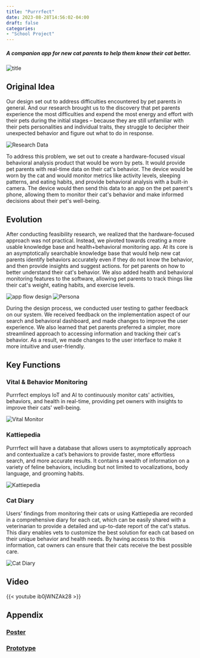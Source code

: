 ```yaml
---
title: "Purrrfect"
date: 2023-08-28T14:56:02-04:00
draft: false
categories:
- "School Project"
---
```

##### A companion app for new cat parents to help them know their cat better.
![title](img/articles/purrrfect/p-1.png)
## Original Idea
Our design set out to address difficulties encountered by pet parents in general. And our research brought us to the discovery that pet parents experience the most difficulties and expend the most energy and effort with their pets during the initial stages –  because they are still unfamiliar with their pets personalities and individual traits, they struggle to decipher their unexpected behavior and figure out what to do in response.


![Research Data](img/articles/purrrfect/p-2.png)


To address this problem, we set out to create a hardware-focused visual behavioral analysis product that would be worn by pets. It would provide pet parents with real-time data on their cat's behavior. The device would be worn by the cat and would monitor metrics like activity levels, sleeping patterns, and eating habits, and provide behavioral analysis with a built-in camera. The device would then send this data to an app on the pet parent's phone, allowing them to monitor their cat's behavior and make informed decisions about their pet's well-being.


## Evolution
After conducting feasibility research, we realized that the hardware-focused approach was not practical. Instead, we pivoted towards creating a more usable knowledge base and health+behavioral monitoring app. At its core is an asymptotically searchable knowledge base that would help new cat parents identify behaviors accurately even if they do not know the behavior, and then provide insights and suggest actions. for pet parents on how to better understand their cat's behavior. We also added health and behavioral monitoring features to the software, allowing pet parents to track things like their cat's weight, eating habits, and exercise levels.


![app flow design](img/articles/purrrfect/p-3.png)
![Persona](img/articles/purrrfect/p-4.png)



During the design process, we conducted user testing to gather feedback on our system. We received feedback on the implementation aspect of our search and behavioral dashboard, and made changes to improve the user experience. We also learned that pet parents preferred a simpler, more streamlined approach to accessing information and tracking their cat's behavior. As a result, we made changes to the user interface to make it more intuitive and user-friendly.

## Key Functions
### Vital & Behavior Monitoring
Purrrfect employs IoT and AI to continuously monitor cats' activities, behaviors, and health in real-time, providing pet owners with insights to improve their cats' well-being.


![Vital Monitor](img/articles/purrrfect/p-5.png)


### Kattiepedia 
Purrrfect will have a database that allows users to asymptotically approach and contextualize a cat’s behaviors to provide faster, more effortless search, and more accurate results. It contains a wealth of information on a variety of feline behaviors, including but not limited to vocalizations, body language, and grooming habits. 


![Kattiepedia](img/articles/purrrfect/p-6.png)


### Cat Diary
Users' findings from monitoring their cats or using Kattiepedia are recorded in a comprehensive diary for each cat, which can be easily shared with a veterinarian to provide a detailed and up-to-date report of the cat's status. This diary enables vets to customize the best solution for each cat based on their unique behavior and health needs. By having access to this information, cat owners can ensure that their cats receive the best possible care.


![Cat Diary](img/articles/purrrfect/p-7.png)


## Video
{{< youtube ib0jWNZAk28 >}}

## Appendix
### [Poster](https://drive.google.com/file/d/12E2lFeRw7365tFMpejlUAcjP5HVcB8ko/view?usp=share_link)
### [Prototype](https://www.figma.com/file/OnSgBwQpjfXfD2d8whIekM/Lo-Fi-Prototype?node-id=211%3A16522&t=gdu8cFOagcYwmFXI-1)



